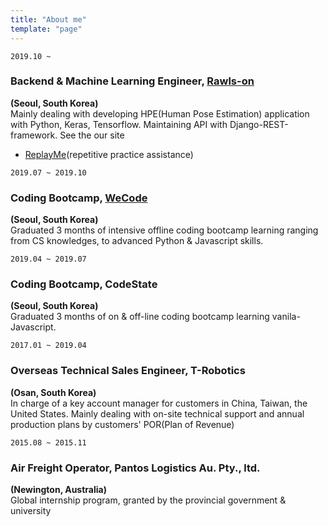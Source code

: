 ```yaml
---
title: "About me"
template: "page"
---
```


`2019.10 ~ `</br>
### Backend & Machine Learning Engineer, [Rawls-on](https://rawls-on.com/)</br>
__(Seoul, South Korea)__</br>
Mainly dealing with developing HPE(Human Pose Estimation) application with Python, Keras, Tensorflow.
Maintaining API with Django-REST-framework.
See the our site</br>

- [ReplayMe](https://replayme.app/#/)(repetitive practice assistance)

`2019.07 ~ 2019.10`</br>
### Coding Bootcamp, [WeCode](https://wecode.co.kr/)</br>
__(Seoul, South Korea)__</br>
Graduated 3 months of intensive offline coding bootcamp learning ranging from CS knowledges, to advanced Python & Javascript skills.  

`2019.04 ~ 2019.07`</br>
### Coding Bootcamp, CodeState</br>
__(Seoul, South Korea)__</br>
Graduated 3 months of on & off-line coding bootcamp learning vanila-Javascript.

`2017.01 ~ 2019.04`</br>
### Overseas Technical Sales Engineer, T-Robotics</br>
__(Osan, South Korea)__
</br> In charge of a key account manager for customers in China, Taiwan, the United States. Mainly dealing with on-site technical support and annual production plans by customers' POR(Plan of Revenue)

`2015.08 ~ 2015.11`</br>
### Air Freight Operator, Pantos Logistics Au. Pty., ltd.</br>
__(Newington, Australia)__
</br> Global internship program, granted by the provincial government & university